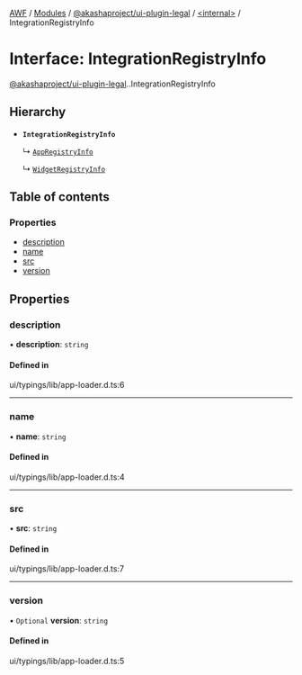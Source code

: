 [AWF](../README.md) / [Modules](../modules.md) / [@akashaproject/ui-plugin-legal](../modules/akashaproject_ui_plugin_legal.md) / [<internal\>](../modules/akashaproject_ui_plugin_legal._internal_.md) / IntegrationRegistryInfo

# Interface: IntegrationRegistryInfo

[@akashaproject/ui-plugin-legal](../modules/akashaproject_ui_plugin_legal.md).[<internal>](../modules/akashaproject_ui_plugin_legal._internal_.md).IntegrationRegistryInfo

## Hierarchy

- **`IntegrationRegistryInfo`**

  ↳ [`AppRegistryInfo`](akashaproject_ui_plugin_legal._internal_.AppRegistryInfo.md)

  ↳ [`WidgetRegistryInfo`](akashaproject_ui_plugin_legal._internal_.WidgetRegistryInfo.md)

## Table of contents

### Properties

- [description](akashaproject_ui_plugin_legal._internal_.IntegrationRegistryInfo.md#description)
- [name](akashaproject_ui_plugin_legal._internal_.IntegrationRegistryInfo.md#name)
- [src](akashaproject_ui_plugin_legal._internal_.IntegrationRegistryInfo.md#src)
- [version](akashaproject_ui_plugin_legal._internal_.IntegrationRegistryInfo.md#version)

## Properties

### description

• **description**: `string`

#### Defined in

ui/typings/lib/app-loader.d.ts:6

___

### name

• **name**: `string`

#### Defined in

ui/typings/lib/app-loader.d.ts:4

___

### src

• **src**: `string`

#### Defined in

ui/typings/lib/app-loader.d.ts:7

___

### version

• `Optional` **version**: `string`

#### Defined in

ui/typings/lib/app-loader.d.ts:5
